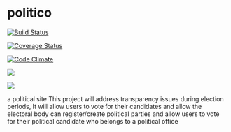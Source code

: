 # politico

[![Build Status](https://travis-ci.com/tatendamar/politico.svg?branch=develop)](https://travis-ci.com/tatendamar/politico)

[![Coverage Status](https://coveralls.io/repos/github/tatendamar/politico/badge.svg)](https://coveralls.io/github/tatendamar/politico?branch=develop)

[![Code Climate](https://codeclimate.com/github/codeclimate/codeclimate/badges/gpa.svg)](https://codeclimate.com/github/tatendamar/politico)

![](https://img.shields.io/david/dev/expressjs/politico.svg?branch=develop)

![](https://img.shields.io/github/license/tatendmar/politico.svg?style=flat)

a political site
This project will address transparency issues during election periods,
It will allow users to vote for their candidates and allow the electoral body can register/create political parties and allow users to vote for their political candidate who belongs to a political office
